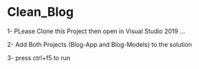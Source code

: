 # Clean_Blog

1- PLease Clone this Project then open in Visual Studio 2019 ... 

2- Add Both Projects (Blog-App and Blog-Models) to the solution 

3- press ctrl+f5 to run  

